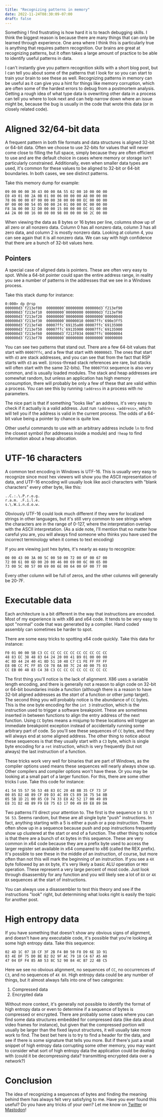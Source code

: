 ```yaml
---
title: "Recognizing patterns in memory"
date: 2022-11-24T08:30:09-07:00
draft: false
---
```


Something I find frustrating is how hard it is to teach debugging skills. I think the biggest reason is because there are many things that can only be learned through experience. One area where I think this is particularly true is anything that requires pattern recognition. Our brains are great at recognizing patterns, but it often takes a large amount of practice to be able to identify useful patterns in data.

I can't instantly give you pattern recognition skills with a short blog post, but I can tell you about some of the patterns that I look for so you can start to train your brain to see these as well. Recognizing patterns in memory can be useful as it can give you a hint for things like memory corruption, which are often some of the hardest errors to debug from a postmortem analysis. Getting a rough idea of what type data is ovewriting other data in a process can tell you where to look next and can help narrow down where an issue might be, because the bug is usually in the code that wrote this data (or in closely related code).

# Aligned 32/64-bit data

A frequent pattern in both file formats and data structures is aligned 32-bit or 64-bit data. Often we choose to use 32-bits for values that will never come close to filling the full space, simply because they are often efficient to use and are the default choice in cases where memory or storage isn't particularly constrained. Additionally, even when smaller data types are used, it's common for these values to be aligned to 32-bit or 64-bit boundaries. In both cases, we see distinct patterns.

Take this memory dump for example:

```
09 00 00 00 30 43 00 00 0A 55 02 00 10 00 00 00
E0 49 01 00 2A 0B 01 00 06 00 00 00 A8 00 00 00
78 06 00 00 07 00 00 00 38 00 00 00 EC 00 00 00
0F 00 00 00 54 05 00 00 24 01 00 00 0C 00 00 00
F8 3A 00 00 32 D0 00 00 15 00 00 00 EC 01 00 00
A4 2A 00 00 16 00 00 00 98 00 00 00 90 2C 00 00
```

When viewing the data as 8 bytes or 16 bytes per line, columns show up of all zero or all nonzero data. Column 0 has all nonzero data, column 3 has all zero data, and column 2 is mostly nonzero data. Looking at column 4, you can see again that it is all nonzero data. We can say with high confidence that there are a bunch of 32-bit values here.

## Pointers

A special case of aligned data is pointers. These are often very easy to spot. While a 64-bit pointer could span the entire address range, in reality you see a number of patterns in the addresses that we see in a Windows process.

Take this stack dump for instance:

```
0:000> dp @rsp
000000d3`f213ef00  00000000`00000000 000000d3`f213ef90
000000d3`f213ef10  00000000`00000000 000000d3`f213ef90
000000d3`f213ef20  00000000`00000000 00000000`00000040
000000d3`f213ef30  00000000`00000010 00007ffc`690e3ff5
000000d3`f213ef40  00007ffc`69135a00 00007ffc`69135900
000000d3`f213ef50  00007ffc`69135900 00007ffc`69135900
000000d3`f213ef60  000000d3`f213f034 00007ffc`00000004
000000d3`f213ef70  00000000`00000000 00000000`00000000
```

You can see two patterns that stand out. There are a few 64-bit values that start with ```00007ffc```, and a few that start with ```000000d3```. The ones that start with ```d3``` are stack addresses, and you can see that from the fact that RSP starts with ```d3``` as well. (cross-thread stack references are rare, but stacks will often start with the same 32-bits). The ```00007fXX``` sequence is also very common, and is usually loaded modules. The stack and heap addresses are somewhat random, but unless an application has high memory consumption, there will probably be only a few of these that are valid within a process. You can see this by running ```!address``` in a process with no parameters.

The nice part is that if something "looks like" an address, it's very easy to check if it actually is a valid address. Just run ```!address <address>```, which will tell you if the address is valid in the current process. The odds of a 64-bit value being a pointer by chance is quite low.

Other useful commands to use with an arbitrary address include ```ln``` to find the closest symbol (for addresess inside a module) and ```!heap``` to find information about a heap allocation.

# UTF-16 characters

A common text encoding in Windows is UTF-16. This is usually very easy to recognize since most hex viewers will show you the ASCII representation of data, and UTF-16 encoding will usually look like ascii characters with "blank characters" every other byte, like this:

```
..C.:.\.P.r.o.g.
r.a.m. .F.i.l.e.
s.\.W.i.n.d.o.w.
```

Obviously UTF-16 could look much different if they were for localized strings in other languages, but it's still very common to see strings where the characters are in the range of 0-127, where the interpretation overlap with the ASCII interpretation. (As a side note, I'll mention that no matter how careful you are, you will always find someone who thinks you have used the incorrect terminology when it comes to text encoding) 

If you are viewing just hex bytes, it's nearly as easy to recognize:

```
00 00 43 00 3A 00 5C 00 50 00 72 00 6F 00 67 00
72 00 61 00 6D 00 20 00 46 00 69 00 6C 00 65 00
73 00 5C 00 57 00 69 00 6E 00 64 00 6F 00 77 00
```

Every other column will be full of zeros, and the other columns will generally be 20-7F.

# Executable data

Each architecture is a bit different in the way that instructions are encoded. Most of my experience is with x86 and x64 code. It tends to be very easy to spot "normal" code that was generated by a compiler. Hand coded assembly can sometimes be harder to spot.

There are some easy tricks to spotting x64 code quickly. Take this data for instance:

```
F0 01 00 00 5B C3 CC CC CC CC CC CC CC CC CC CC
48 83 EC 38 48 83 64 24 20 00 41 B9 01 00 00 00
4C 8D 44 24 40 41 8D 51 10 48 C7 C1 FE FF FF FF
E8 0B CC FC FF 85 C0 78 0A 80 7C 24 40 00 75 03
CC EB 00 48 83 C4 38 C3 CC CC CC CC CC CC CC CC
```

The first thing you'll notice is the lack of alignment. X86 uses a variable length encoding, and there is generally not a reason to align code on 32-bit or 64-bit boundaries inside a function (although there is a reason to have 32-bit aligned addresses as the *start* of a function or other jump target). The second thing you will probably notice is the abundance of ```CC``` bytes. This is the one byte encoding for the ```int 3``` instruction, which is the instruction used to trigger a software breakpoint. These are sometimes inserted in between functions to align the entry address of the next function. Using ```CC``` bytes means a misjump to these locations will trigger an immediate breakpoint exception instead of accidentally running some arbitrary part of code. So you'll see these sequences of ```CC``` bytes, and they will always end at some aligned address. The other thing to notice about these sequences is that they usually start with a ```C3``` byte, which is single byte encoding for a ```ret``` instruction, which is very frequently (but not always) the last instruction of a function.

These tricks work very well for binaries that are part of Windows, as the compiler options used means these sequences will nearly always show up. Other compilers and compiler options won't have these. Or you may be looking at a small part of a larger function. For this, there are some other tricks I use. Take this code for instance:

```
41 54 55 57 56 53 48 83 EC 20 48 8B 35 CF 73 1F
00 85 D2 48 89 CF 89 D3 4C 89 C5 89 16 75 54 8B
05 5B 1D 21 00 85 C0 74 33 E8 A2 52 17 00 49 89
E8 31 D2 48 89 F9 E8 75 63 17 00 49 89 E8 89 DA
```

Two patterns I'll direct your attention to. The first is the sequence ```54 55 57 56 53```. Seems random, but these are all single byte "push" instructions. In fact, anything starting with a 5 is either a push or a pop instruction. These often show up in a sequence because push and pop instructions frequently show up clustered at the start or end of a function. The other thing to notice is that there are a bunch of ```4X``` bytes in this sequence. These are very common in x64 code because they are a prefix byte used to access the larger register set available in x64 compared to x86 (called the REX prefix). It's possible to see these in the middle of an instruction, of course, but more often than not this will mark the beginning of an instruction. If you see a ```4X``` byte followed by an ```8X``` byte, it's very likely a basic ALU operation or ```MOV``` operation. These represent a very large percent of most code. Just look through disassembly for any function and you will likely see a lot of ```8X``` or ```4X 8X``` sequences at the start of instructions.

You can always use a disassembler to test this theory and see if the instructions "look" right, but determining what looks right is easily the topic for another post.

# High entropy data

If you have something that doesn't show any obvious signs of alignment, and doesn't have any executable code, it's possible that you're looking at some high entropy data. Take this sequence:

```
02 4D 1C 07 18 CF 3F 2B F4 B0 50 F8 D9 6E 1D 91
83 4E DF 75 D0 BE B2 D2 9F AC 79 18 C4 67 A5 A0
47 04 EF F4 85 A0 53 8C 52 90 84 4C B7 22 4B C5
```

Here we see no obvious alignment, no sequences of ```CC```, no occurrences of ```C3```, and no sequences of ```4X 8X```. High entropy data could be any number of things, but it almost always falls into one of two categories:

1. Compressed data
2. Encrypted data

Without more context, it's generally not possible to identify the format of high entropy data or even to determine if a sequence of bytes is compressed or encrypted. There are probably some cases where you can find some data structures embedded for compressed data (like data about video frames for instance), but given that the compressed portion will usually be larger than the fixed layout structures, it will usually take more work to find. The best bet here is to try to find a header for the data, and see if there is some signature that tells you more. But if there's just a small snippet of high entropy data corrupting some other memory, you may want to consider what sort of high entropy data the application could be dealing with (could it be decompressing data? transmitting encrypted data over a network?)

# Conclusion

The idea of recognizing a sequences of bytes and finding the meaning behind them has always felt very satisfying to me. Have you ever found this useful? Do you have any tricks of your own? Let me know on [Twitter](https://twitter.com/timmisiak) or [Mastodon](https://dbg.social/@tim)!